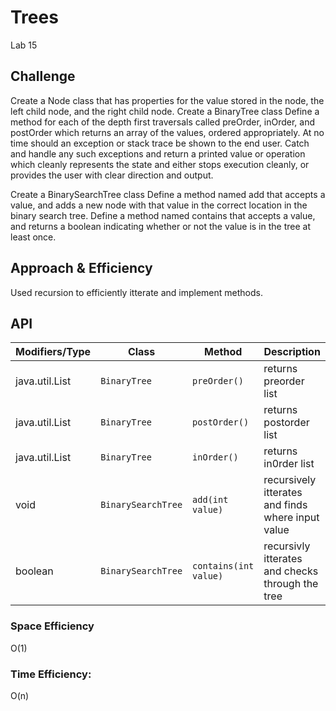 # Trees 

Lab 15
## Challenge
Create a Node class that has properties for the value stored in the node, the left child node, and the right child node.
Create a BinaryTree class
Define a method for each of the depth first traversals called preOrder, inOrder, and postOrder which returns an array of the values, ordered appropriately.
At no time should an exception or stack trace be shown to the end user. Catch and handle any such exceptions and return a printed value or operation which cleanly represents the state and either stops execution cleanly, or provides the user with clear direction and output.

Create a BinarySearchTree class
Define a method named add that accepts a value, and adds a new node with that value in the correct location in the binary search tree.
Define a method named contains that accepts a value, and returns a boolean indicating whether or not the value is in the tree at least once.
## Approach & Efficiency
Used recursion to efficiently itterate and implement methods. 




## API
Modifiers/Type     | Class       | Method    | Description |
|---                    | ---         | ---     |         --- |
|  java.util.List       |`BinaryTree `  | `preOrder()`   | returns preorder list|
|  java.util.List       |`BinaryTree `  | `postOrder()`   | returns postorder list |
|  java.util.List       |`BinaryTree `  | `inOrder()`   | returns in0rder list |
|  void       |`BinarySearchTree `  | `add(int value)`   | recursively itterates and finds where input value |
|  boolean       |`BinarySearchTree `  | `contains(int value)`   | recursivly itterates and checks through the tree |

### Space Efficiency
O(1)

### Time Efficiency:
O(n)

